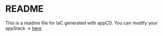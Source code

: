 # README
This is a readme file for IaC generated with appCD.
You can modify your appStack -> [here](http://cloud.stackgen.com/appstacks/b6564815-2b53-402c-ad66-fcddb71e9b97)
